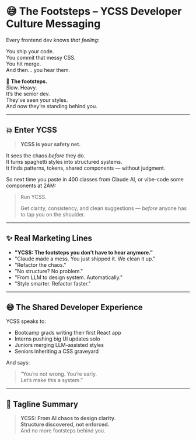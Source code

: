 
# 😅 The Footsteps – YCSS Developer Culture Messaging

Every frontend dev knows *that feeling*:

You ship your code.  
You commit that messy CSS.  
You hit merge.  
And then... you hear them.

👣 **The footsteps.**  
Slow. Heavy.  
It’s the senior dev.  
They’ve seen your styles.  
And now they’re standing behind you.

---

## 💥 Enter YCSS

> **YCSS is your safety net.**

It sees the chaos *before* they do.  
It turns spaghetti styles into structured systems.  
It finds patterns, tokens, shared components — without judgment.

So next time you paste in 400 classes from Claude AI, or vibe-code some components at 2AM:

> Run YCSS.
>
> Get clarity, consistency, and clean suggestions — *before* anyone has to tap you on the shoulder.

---

## ✨ Real Marketing Lines

- **"YCSS: The footsteps you don’t have to hear anymore."**
- "Claude made a mess. You just shipped it. We clean it up."
- "Refactor the chaos."
- "No structure? No problem."
- "From LLM to design system. Automatically."
- "Style smarter. Refactor faster."

---

## 😅 The Shared Developer Experience

YCSS speaks to:
- Bootcamp grads writing their first React app
- Interns pushing big UI updates solo
- Juniors merging LLM-assisted styles
- Seniors inheriting a CSS graveyard

And says:

> “You’re not wrong. You’re early.  
> Let’s make this a system.”

---

## 🧠 Tagline Summary

> **YCSS: From AI chaos to design clarity.  
Structure discovered, not enforced.**  
> And no more footsteps behind you.
